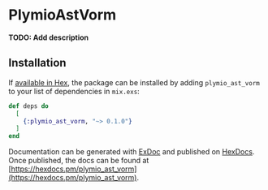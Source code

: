 # PlymioAstVorm

**TODO: Add description**

## Installation

If [available in Hex](https://hex.pm/docs/publish), the package can be installed
by adding `plymio_ast_vorm` to your list of dependencies in `mix.exs`:

```elixir
def deps do
  [
    {:plymio_ast_vorm, "~> 0.1.0"}
  ]
end
```

Documentation can be generated with [ExDoc](https://github.com/elixir-lang/ex_doc)
and published on [HexDocs](https://hexdocs.pm). Once published, the docs can
be found at [https://hexdocs.pm/plymio_ast_vorm](https://hexdocs.pm/plymio_ast_vorm).

